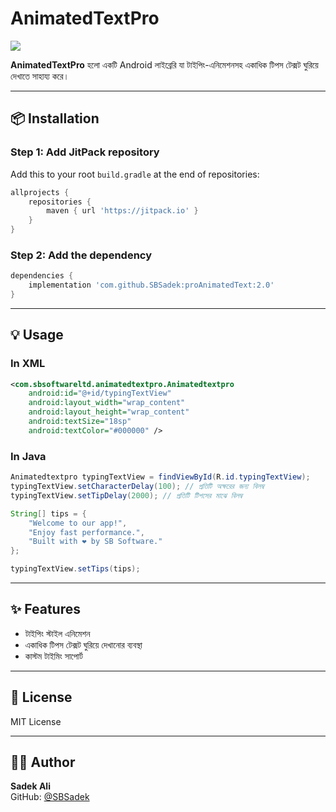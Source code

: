 # AnimatedTextPro
[![](https://jitpack.io/v/SBSadek/proAnimatedText.svg)](https://jitpack.io/#SBSadek/proAnimatedText)



**AnimatedTextPro** হলো একটি Android লাইব্রেরি যা টাইপিং-এনিমেশনসহ একাধিক টিপস টেক্সট ঘুরিয়ে দেখাতে সাহায্য করে।

---

## 📦 Installation

### Step 1: Add JitPack repository

Add this to your root `build.gradle` at the end of repositories:
```gradle
allprojects {
    repositories {
        maven { url 'https://jitpack.io' }
    }
}
```

### Step 2: Add the dependency

```gradle
dependencies {
    implementation 'com.github.SBSadek:proAnimatedText:2.0'
}
```

---

## 💡 Usage

### In XML
```xml
<com.sbsoftwareltd.animatedtextpro.Animatedtextpro
    android:id="@+id/typingTextView"
    android:layout_width="wrap_content"
    android:layout_height="wrap_content"
    android:textSize="18sp"
    android:textColor="#000000" />
```

### In Java
```java
Animatedtextpro typingTextView = findViewById(R.id.typingTextView);
typingTextView.setCharacterDelay(100); // প্রতিটি অক্ষরের জন্য বিলম্ব
typingTextView.setTipDelay(2000); // প্রতিটি টিপসের মাঝে বিলম্ব

String[] tips = {
    "Welcome to our app!",
    "Enjoy fast performance.",
    "Built with ❤️ by SB Software."
};

typingTextView.setTips(tips);
```

---

## ✨ Features

- টাইপিং স্টাইল এনিমেশন
- একাধিক টিপস টেক্সট ঘুরিয়ে দেখানোর ব্যবস্থা
- কাস্টম টাইমিং সাপোর্ট

---

## 📃 License

MIT License

---

## 👨‍💻 Author

**Sadek Ali**  
GitHub: [@SBSadek](https://github.com/SBSadek)
